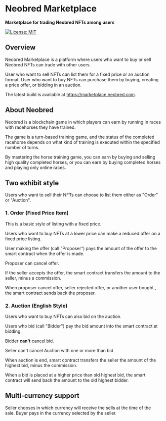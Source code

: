 # Neobred Marketplace


**Marketplace for trading Neobred NFTs among users**

[![License: MIT](https://img.shields.io/badge/License-MIT-yellow.svg)](https://opensource.org/licenses/MIT)

## Overview
Neobred Marketplace is a platform where users who want to buy or sell Neobred NFTs can trade with other users.

User who want to sell NFTs can list them for a fixed price or an auction format. User who want to buy NFTs can purchase them by buying, creating a price offer, or bidding in an auction.

The latest build is available at https://marketplace.neobred.com.

## About Neobred
Neobred is a blockchain game in which players can earn by running in races with racehorses they have trained.

The game is a turn-based training game, and the status of the completed racehorse depends on what kind of training is executed within the specified number of turns.

By mastering the horse training game, you can earn by buying and selling high quality completed horses, or you can earn by buying completed horses and playing only online races.


## Two exhibit style
Users who want to sell their NFTs can choose to list them either as "Order" or "Auction".

### 1. Order (Fixed Price Item)

This is a basic style of listing with a fixed price.

Users who want to buy NFTs at a lower price can make a reduced offer on a fixed price listing.

User making the offer (call "Proposer") pays the amount of the offer to the smart contract when the offer is made.

Proposer can cancel offer.

If the seller accepts the offer, the smart contract transfers the amount to the seller, minus a commission.

When proposer cancel offer, seller rejected offer, or another user bought , the smart contract sends back the proposer.

### 2. Auction (English Style)
Users who want to buy NFTs can also bid on the auction.

Users who bid (call "Bidder") pay the bid amount into the smart contract at bidding.

Bidder **can't** cancel bid.

Seller can't cancel Auction with one or more than bid.

When auction is end, smart contract transfers the seller the amount of the highest bid, minus the commission.

When a bid is placed at a higher price than old highest bid, the smart contract will send back the amount to the old highest bidder.

## Multi-currency support
Seller chooses in which currency will receive the sells at the time of the sale.
Buyer pays in the currency selected by the seller.
